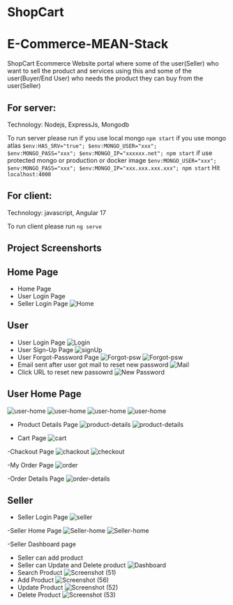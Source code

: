 # ShopCart
# E-Commerce-MEAN-Stack

ShopCart Ecommerce Website portal where some of the user(Seller) who want to sell the product and services using this and some of the user(Buyer/End User) who needs the product they can buy from the user(Seller)

## For server: 
Technology: Nodejs, ExpressJs, Mongodb

To run server please run 
if you use local mongo `npm start`
if you use mongo atlas `$env:HAS_SRV="true"; $env:MONGO_USER="xxx"; $env:MONGO_PASS="xxx"; $env:MONGO_IP="xxxxxx.net"; npm start`
if use protected mongo or production or docker image `$env:MONGO_USER="xxx"; $env:MONGO_PASS="xxx"; $env:MONGO_IP="xxx.xxx.xxx.xxx"; npm start`
Hit `localhost:4000`

## For client: 
Technology: javascript, Angular 17

To run client please run `ng serve`

## Project Screenshorts

## Home Page
- Home Page
- User Login Page
- Seller Login Page
![Home](https://github.com/user-attachments/assets/a9f46c22-60f6-4e58-bb2c-f356292f00a9)



## User
- User Login Page
![Login](https://github.com/user-attachments/assets/7ad8e19f-8a7c-4df8-8d1e-60ad06b5a73e)
- User Sign-Up Page
![signUp](https://github.com/user-attachments/assets/62fdb00e-dcb2-4c4d-b7bc-479c00dd37d6)
- User Forgot-Password Page
![Forgot-psw](https://github.com/user-attachments/assets/c0c2cb67-8815-4a83-b38a-40adf106370e)
![Forgot-psw](https://github.com/user-attachments/assets/bd98c1a7-761e-4fdd-9184-d8634d67a2fa)
- Email sent after user got mail to reset new password
![Mail](https://github.com/user-attachments/assets/b731b879-4ad2-4dee-83f8-6401660b1a7d)
- Click URL to reset new passowrd
![New Password](https://github.com/user-attachments/assets/7bacb25d-babd-4a14-a333-8e938dde16e0)


## User Home Page
![user-home](https://github.com/user-attachments/assets/0de8938a-0884-4dc8-9018-19a6d297d15e)
![user-home](https://github.com/user-attachments/assets/f8eec9c4-9f13-4c00-8e8b-35e87cb8f5a9)
![user-home](https://github.com/user-attachments/assets/ecca534b-7b24-4cfa-91ea-0b3a17ed5ce3)
![user-home](https://github.com/user-attachments/assets/1de7b64a-26df-49a5-ada8-7a53056773d4)


- Product Details Page
![product-details](https://github.com/user-attachments/assets/5fab680a-7fe9-4485-9006-d8f6386155f5)
![product-details](https://github.com/user-attachments/assets/e0a38097-eaf9-4664-823d-8a519f709a2e)

- Cart Page
![cart](https://github.com/user-attachments/assets/2697b1dd-9965-4d9f-82e6-1b6807a4bf99)

-Chackout Page
![chackout](https://github.com/user-attachments/assets/1cd11a3d-a7e6-4402-a1c8-ec2b74ff4da8)
![checkout](https://github.com/user-attachments/assets/d384a747-0321-4e51-a098-4efe24b35277)

-My Order Page
![order](https://github.com/user-attachments/assets/1d2dd313-6748-48ed-9ae3-a0972d834344)

-Order Details Page
![order-details](https://github.com/user-attachments/assets/5b8c361e-ed0b-4a91-a29d-9017594f77a3)

## Seller
- Seller Login Page
![seller](https://github.com/user-attachments/assets/ce3c94a9-d4f6-4345-a25a-abbbab36ac2a)

-Seller Home Page
![Seller-home](https://github.com/user-attachments/assets/0c1d6032-ad0d-41cd-a743-5ad0c02f9d86)
![Seller-home](https://github.com/user-attachments/assets/981860bb-246b-4e0b-9b38-5af688000a9d)

-Seller Dashboard page
- Seller can add product
- Seller can Update and Delete product
![Dashboard](https://github.com/user-attachments/assets/916cf57b-cec1-45ea-ba13-e1d7648a7493)
- Search Product
![Screenshot (51)](https://github.com/user-attachments/assets/8467df84-3619-4285-87f2-6ce33aebbc6f)
- Add Product
![Screenshot (56)](https://github.com/user-attachments/assets/1c2283ce-c253-4063-b056-4b940b672bb0)
- Update Product 
![Screenshot (52)](https://github.com/user-attachments/assets/814f5399-4fbc-436b-ae1b-2fd12f44e393)
- Delete Product
![Screenshot (53)](https://github.com/user-attachments/assets/c9675fd3-ca37-4c0d-be6d-3ab6e304436c)











